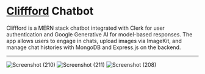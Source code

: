 # [Cliffford](https://gta.fandom.com/wiki/Cliffford) Chatbot

Cliffford is a MERN stack chatbot integrated with Clerk for user authentication and Google Generative AI for model-based responses. The app allows users to engage in chats, upload images via ImageKit, and manage chat histories with MongoDB and Express.js on the backend.

---

![Screenshot (210)](https://github.com/user-attachments/assets/8ad780de-c59a-48a3-96a0-2ec6704636a3)
![Screenshot (211)](https://github.com/user-attachments/assets/10156f6d-6ad1-4a45-bee7-7828c6dc8c2f)
![Screenshot (208)](https://github.com/user-attachments/assets/4983360b-645a-4882-ae90-c2f623293bec)

